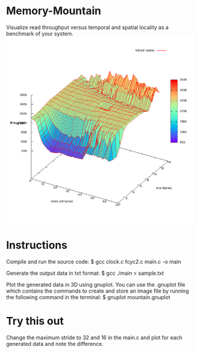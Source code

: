 # Memory-Mountain
Visualize read throughput versus temporal and spatial locality as a benchmark of your system.
![alt tag](https://github.com/prakashkurup/Memory-Mountain/blob/master/m64.png)

# Instructions
Compile and run the source code:
$ gcc clock.c fcyc2.c main.c -o main

Generate the output data in txt format:
$ gcc ./main > sample.txt

Plot the generated data in 3D using gnuplot. You can use the .gnuplot file which contains the commands to create and store an image file by running the following command in the terminal:
$ gnuplot mountain.gnuplot

# Try this out
Change the maximum stride to 32 and 16 in the main.c and plot for each generated data and note the difference.

